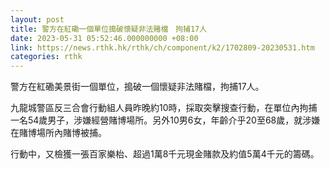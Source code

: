 ```yaml
---
layout: post
title: 警方在紅磡一個單位搗破懷疑非法賭檔　拘捕17人
date: 2023-05-31 05:52:46.000000000 +08:00
link: https://news.rthk.hk/rthk/ch/component/k2/1702809-20230531.htm
categories: rthk
---
```


警方在紅磡美景街一個單位，搗破一個懷疑非法賭檔，拘捕17人。

九龍城警區反三合會行動組人員昨晚約10時，採取突擊搜查行動，在單位內拘捕一名54歲男子，涉嫌經營賭博場所。另外10男6女，年齡介乎20至68歲，就涉嫌在賭博場所內賭博被捕。

行動中，又檢獲一張百家樂枱、超過1萬8千元現金賭款及約值5萬4千元的籌碼。
